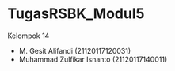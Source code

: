 # TugasRSBK_Modul5

Kelompok 14

- M. Gesit Alifandi         (21120117120031)
- Muhammad Zulfikar Isnanto (21120117140011)
